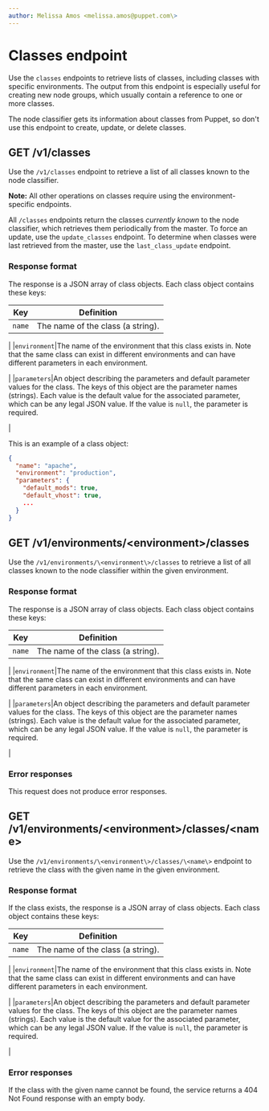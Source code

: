 ```yaml
---
author: Melissa Amos <melissa.amos@puppet.com\>
---
```


# Classes endpoint

Use the `classes` endpoints to retrieve lists of classes, including classes with specific environments. The output from this endpoint is especially useful for creating new node groups, which usually contain a reference to one or more classes.

The node classifier gets its information about classes from Puppet, so don't use this endpoint to create, update, or delete classes.

## GET /v1/classes

Use the `/v1/classes` endpoint to retrieve a list of all classes known to the node classifier.

**Note:** All other operations on classes require using the environment-specific endpoints.

All `/classes` endpoints return the classes *currently known* to the node classifier, which retrieves them periodically from the master. To force an update, use the `update_classes` endpoint. To determine when classes were last retrieved from the master, use the `last_class_update` endpoint.

### Response format

The response is a JSON array of class objects. Each class object contains these keys:

|Key|Definition|
|---|----------|
|`name`|The name of the class \(a string\).

|
|`environment`|The name of the environment that this class exists in. Note that the same class can exist in different environments and can have different parameters in each environment.

|
|`parameters`|An object describing the parameters and default parameter values for the class. The keys of this object are the parameter names \(strings\). Each value is the default value for the associated parameter, which can be any legal JSON value. If the value is `null`, the parameter is required.

|

This is an example of a class object:

```json
{
  "name": "apache",
  "environment": "production",
  "parameters": {
    "default_mods": true,
    "default_vhost": true,
    ...
  }
}
```

## GET /v1/environments/<environment\>/classes

Use the `/v1/environments/\<environment\>/classes` to retrieve a list of all classes known to the node classifier within the given environment.

### Response format

The response is a JSON array of class objects. Each class object contains these keys:

|Key|Definition|
|---|----------|
|`name`|The name of the class \(a string\).

|
|`environment`|The name of the environment that this class exists in. Note that the same class can exist in different environments and can have different parameters in each environment.

|
|`parameters`|An object describing the parameters and default parameter values for the class. The keys of this object are the parameter names \(strings\). Each value is the default value for the associated parameter, which can be any legal JSON value. If the value is `null`, the parameter is required.

|

### Error responses

This request does not produce error responses.

## GET /v1/environments/<environment\>/classes/<name\>

Use the `/v1/environments/\<environment\>/classes/\<name\>` endpoint to retrieve the class with the given name in the given environment.

### Response format

If the class exists, the response is a JSON array of class objects. Each class object contains these keys:

|Key|Definition|
|---|----------|
|`name`|The name of the class \(a string\).

|
|`environment`|The name of the environment that this class exists in. Note that the same class can exist in different environments and can have different parameters in each environment.

|
|`parameters`|An object describing the parameters and default parameter values for the class. The keys of this object are the parameter names \(strings\). Each value is the default value for the associated parameter, which can be any legal JSON value. If the value is `null`, the parameter is required.

|

### Error responses

If the class with the given name cannot be found, the service returns a 404 Not Found response with an empty body.

